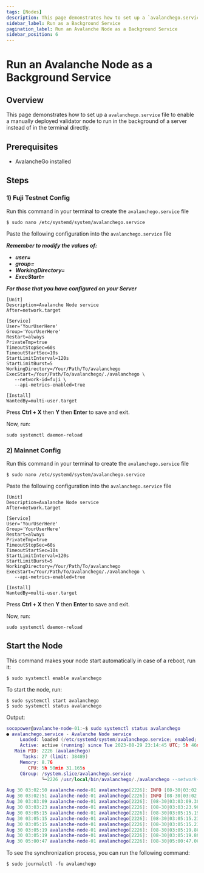 ```yaml
---
tags: [Nodes]
description: This page demonstrates how to set up a `avalanchego.service` file to enable a manually deployed validator node to run in the background of a server instead of in the terminal directly.
sidebar_label: Run as a Background Service
pagination_label: Run an Avalanche Node as a Background Service
sidebar_position: 6
---
```

# Run an Avalanche Node as a Background Service

## Overview 

This page demonstrates how to set up a `avalanchego.service` file to 
enable a manually deployed validator node to run in the background of
a server instead of in the terminal directly. 

## Prerequisites

- AvalancheGo installed

## Steps
### 1) Fuji Testnet Config

Run this command in your terminal to create the `avalanchego.service` file 
```
$ sudo nano /etc/systemd/system/avalanchego.service
```
Paste the following configuration into the `avalanchego.service` file

***Remember to modify the values of:***

- ***user=***
- ***group=***
- ***WorkingDirectory=***
- ***ExecStart=***

***For those that you have configured on your Server***
```
[Unit]
Description=Avalanche Node service
After=network.target

[Service]
User='YourUserHere'
Group='YourUserHere'
Restart=always
PrivateTmp=true
TimeoutStopSec=60s
TimeoutStartSec=10s
StartLimitInterval=120s
StartLimitBurst=5
WorkingDirectory=/Your/Path/To/avalanchego
ExecStart=/Your/Path/To/avalanchego/./avalanchego \  
   --network-id=fuji \
   --api-metrics-enabled=true 

[Install]
WantedBy=multi-user.target
```
Press **Ctrl + X** then **Y** then **Enter** to save and exit.

Now, run:
```
sudo systemctl daemon-reload
```

### 2) Mainnet Config

Run this command in your terminal to create the `avalanchego.service` file 
```
$ sudo nano /etc/systemd/system/avalanchego.service
```
Paste the following configuration into the `avalanchego.service` file
```
[Unit]
Description=Avalanche Node service
After=network.target

[Service]
User='YourUserHere'
Group='YourUserHere'
Restart=always
PrivateTmp=true
TimeoutStopSec=60s
TimeoutStartSec=10s
StartLimitInterval=120s
StartLimitBurst=5
WorkingDirectory=/Your/Path/To/avalanchego
ExecStart=/Your/Path/To/avalanchego/./avalanchego \
   --api-metrics-enabled=true

[Install]
WantedBy=multi-user.target
```
Press **Ctrl + X** then **Y** then **Enter** to save and exit.

Now, run:
```
sudo systemctl daemon-reload
```
## Start the Node

This command makes your node start automatically in case of a reboot, run it:
```
$ sudo systemctl enable avalanchego
```

To start the node, run:
```
$ sudo systemctl start avalanchego
$ sudo systemctl status avalanchego
```
Output:
```Lua
socopower@avalanche-node-01:~$ sudo systemctl status avalanchego
● avalanchego.service - Avalanche Node service
     Loaded: loaded (/etc/systemd/system/avalanchego.service; enabled; vendor p>
     Active: active (running) since Tue 2023-08-29 23:14:45 UTC; 5h 46min ago
   Main PID: 2226 (avalanchego)
      Tasks: 27 (limit: 38489)
     Memory: 8.7G
        CPU: 5h 50min 31.165s
     CGroup: /system.slice/avalanchego.service
             └─2226 /usr/local/bin/avalanchego/./avalanchego --network-id=fuji

Aug 30 03:02:50 avalanche-node-01 avalanchego[2226]: INFO [08-30|03:02:50.685] >
Aug 30 03:02:51 avalanche-node-01 avalanchego[2226]: INFO [08-30|03:02:51.185] >
Aug 30 03:03:09 avalanche-node-01 avalanchego[2226]: [08-30|03:03:09.380] INFO >
Aug 30 03:03:23 avalanche-node-01 avalanchego[2226]: [08-30|03:03:23.983] INFO >
Aug 30 03:05:15 avalanche-node-01 avalanchego[2226]: [08-30|03:05:15.192] INFO >
Aug 30 03:05:15 avalanche-node-01 avalanchego[2226]: [08-30|03:05:15.237] INFO >
Aug 30 03:05:15 avalanche-node-01 avalanchego[2226]: [08-30|03:05:15.238] INFO >
Aug 30 03:05:19 avalanche-node-01 avalanchego[2226]: [08-30|03:05:19.809] INFO >
Aug 30 03:05:19 avalanche-node-01 avalanchego[2226]: [08-30|03:05:19.809] INFO >
Aug 30 05:00:47 avalanche-node-01 avalanchego[2226]: [08-30|05:00:47.001] INFO
```

To see the synchronization process, you can run the following command:
```
$ sudo journalctl -fu avalanchego
```

